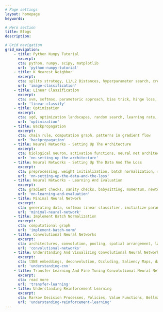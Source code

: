 ```yaml
---
# Page settings
layout: homepage
keywords:

# Hero section
title: Blogs
description:

# Grid navigation
grid_navigation:
    - title: Python Numpy Tutorial
      excerpt:
      cta: python, numpy, scipy, matplotlib
      url: 'python-numpy-tutorial'
    - title: K Nearest Neighbor
      excerpt:
      cta: splits strategy, L1/L2 Distances, hyperparameter search, cross validation
      url: 'image-classification'
    - title: Linear Classification
      excerpt:
      cta: svm, softmax, parameteric approach, bias trick, hinge loss, cross entropy loss, L2 regularization
      url: 'linear-classify'
    - title: Optimization
      excerpt:
      cta: sgd, optimization landscapes, random search, learning rate, gradient check
      url: 'optimization'
    - title: Backpropagation
      excerpt:
      cta: chain rule, computation graph, patterns in gradient flow
      url: 'backpropagation'
    - title: Neural Networks - Setting Up The Architecture
      excerpt:
      cta: biological neuron, activation functions, neural net architecture, representational power
      url: 'nn-setting-up-the-architecture'
    - title: Neural Networks - Setting Up The Data And The Loss
      excerpt:
      cta: preprocessing, weight initialization, batch normalization, regularization, loss functions
      url: 'nn-setting-up-the-data-and-the-loss'
    - title: Neural Networks - Learning And Evaluation
      excerpt:
      cta: gradient checks, sanity checks, babysitting, momentum, newton methods, adagrad, rmsprop, hyperparameter optimization, model ensembles
      url: 'nn-learning-and-evaluation'
    - title: Minimal Neural Network
      excerpt:
      cta: generating data, softmax linear classifier, initialize parameters, class scores, loss, analytic gradient, backpropagation, parameter update, Neural Network
      url: 'minimal-neural-network'
    - title: Implement Batch Normalization
      excerpt:
      cta: computational graph
      url: 'implement-batch-norm'
    - title: Convolutional Neural Networks
      excerpt:
      cta: architectures, convolution, pooling, spatial arrangement, layer pattern, Alex/ZF/VGG, computational consideration
      url: 'convolutional-networks'
    - title: Understanding And Visualizing Convolutional Neural Networks
      excerpt:
      cta: tSNE embeddings, deconvolution, Occluding, Saliency Maps, data gradients, fooling ConvNets, human comparisons
      url: 'understanding-cnn'
    - title: Transfer Learning And Fine Tuning Convolutional Neural Networks
      excerpt:
      cta: read more
      url: 'transfer-learning'
    - title: Understanding Reinforcement Learning
      excerpt:
      cta: Markov Decision Processes, Policies, Value Functions, Bellman Equations
      url: 'understanding-reinforcement-learning'	  
---
```


